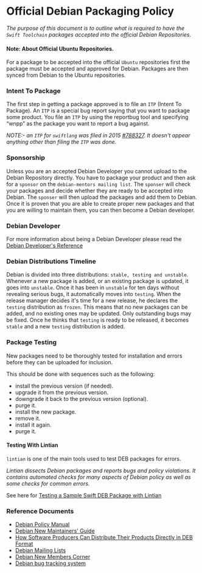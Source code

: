 # Official Debian Packaging Policy
*The purpose of this document is to outline what is required to have the `Swift Toolchain` packages accepted into the official Debian Repositories.*

#### Note: About Official Ubuntu Repositories.
For a package to be accepted into the official `Ubuntu` repositories first the package must be accepted and approved for Debian. Packages are then synced from Debian to the Ubuntu repositories.

### Intent To Package
The first step in getting a package approved is to file an `ITP` (Intent To Package).
An `ITP` is a special bug report saying that you want to package some product.
You file an `ITP` by using the reportbug tool and specifying “wnpp” as the package you want to report a bug against.

*NOTE:- an `ITP` for `swiftlang` was filed in 2015 [#788327](https://bugs.debian.org/cgi-bin/bugreport.cgi?bug=788327). It doesn't appear anything other than filing the `ITP` was done.*

### Sponsorship
Unless you are an accepted Debian Developer you cannot upload to the Debian Repository directly. You have to package your product and then ask for a `sponsor` on the `debian-mentors mailing list`. The `sponser` will check your packages and decide whether they are ready to be accepted into Debian. The `sponser` will then upload the packages and add them to Debian.
Once it is proven that you are able to create proper new packages and that you are willing to maintain them, you can then become a Debian developer.

### Debian Developer
For more information about being a Debian Developer please read the [Debian Developer's Reference](http://www.debian.org/doc/developers-reference/)

### Debian Distributions Timeline
Debian is divided into three distributions: `stable, testing and unstable`. Whenever a new package is added, or an existing package is updated, it goes into `unstable`. Once it has been in `unstable` for ten days without revealing serious bugs, it automatically moves into `testing`. When the release manager decides it's time for a new release, he declares the `testing` distribution as `frozen`. This means that no new packages can be added, and no existing ones may be updated. Only outstanding bugs may be fixed. Once he thinks that `testing` is ready to be released, it becomes `stable` and a new `testing` distribution is added.

### Package Testing
New packages need to be thoroughly tested for installation and errors before they can be uploaded for inclusion.

This should be done with sequences such as the following:
* install the previous version (if needed).
* upgrade it from the previous version.
* downgrade it back to the previous version (optional).
* purge it.
* install the new package.
* remove it.
* install it again.
* purge it.

#### Testing With Lintian
`lintian` is one of the main tools used to test DEB packages for errors.

*Lintian dissects Debian packages and reports bugs and policy violations.  It contains automated checks for many aspects of Debian policy as well as some checks for common errors.*

See here for [Testing a Sample Swift DEB Package with Lintian](sample_package.md)

### Reference Documents

* [Debian Policy Manual](https://www.debian.org/doc/debian-policy/)
* [Debian New Maintainers' Guide](https://www.debian.org/doc/manuals/maint-guide/)
* [How Software Producers Can Distribute Their Products Directly in DEB Format](https://www.debian.org/doc/manuals/distribute-deb/distribute-deb.html)
* [Debian Mailing Lists](https://www.debian.org/MailingLists/)
* [Debian New Members Corner](https://www.debian.org/devel/join/newmaint)
* [Debian bug tracking system](https://www.debian.org/Bugs/)
